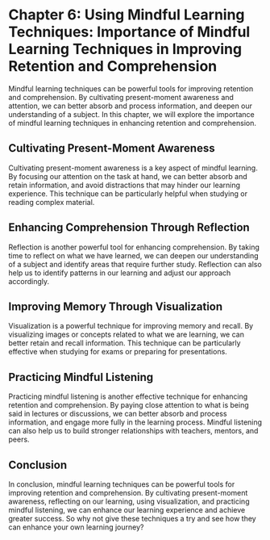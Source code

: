 Chapter 6: Using Mindful Learning Techniques: Importance of Mindful Learning Techniques in Improving Retention and Comprehension
================================================================================================================================

Mindful learning techniques can be powerful tools for improving retention and comprehension. By cultivating present-moment awareness and attention, we can better absorb and process information, and deepen our understanding of a subject. In this chapter, we will explore the importance of mindful learning techniques in enhancing retention and comprehension.

Cultivating Present-Moment Awareness
------------------------------------

Cultivating present-moment awareness is a key aspect of mindful learning. By focusing our attention on the task at hand, we can better absorb and retain information, and avoid distractions that may hinder our learning experience. This technique can be particularly helpful when studying or reading complex material.

Enhancing Comprehension Through Reflection
------------------------------------------

Reflection is another powerful tool for enhancing comprehension. By taking time to reflect on what we have learned, we can deepen our understanding of a subject and identify areas that require further study. Reflection can also help us to identify patterns in our learning and adjust our approach accordingly.

Improving Memory Through Visualization
--------------------------------------

Visualization is a powerful technique for improving memory and recall. By visualizing images or concepts related to what we are learning, we can better retain and recall information. This technique can be particularly effective when studying for exams or preparing for presentations.

Practicing Mindful Listening
----------------------------

Practicing mindful listening is another effective technique for enhancing retention and comprehension. By paying close attention to what is being said in lectures or discussions, we can better absorb and process information, and engage more fully in the learning process. Mindful listening can also help us to build stronger relationships with teachers, mentors, and peers.

Conclusion
----------

In conclusion, mindful learning techniques can be powerful tools for improving retention and comprehension. By cultivating present-moment awareness, reflecting on our learning, using visualization, and practicing mindful listening, we can enhance our learning experience and achieve greater success. So why not give these techniques a try and see how they can enhance your own learning journey?
